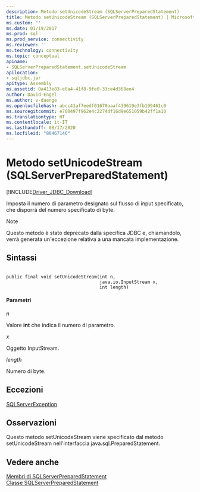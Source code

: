 ```yaml
---
description: Metodo setUnicodeStream (SQLServerPreparedStatement)
title: Metodo setUnicodeStream (SQLServerPreparedStatement) | Microsoft Docs
ms.custom: ''
ms.date: 01/19/2017
ms.prod: sql
ms.prod_service: connectivity
ms.reviewer: ''
ms.technology: connectivity
ms.topic: conceptual
apiname:
- SQLServerPreparedStatement.setUnicodeStream
apilocation:
- sqljdbc.jar
apitype: Assembly
ms.assetid: 0a413e83-e0a4-41f8-9fe0-33ce4d368ee4
author: David-Engel
ms.author: v-daenge
ms.openlocfilehash: abcc41af7eedf01670aaaf439619e3fb199461c0
ms.sourcegitcommit: e700497f962e4c2274df16d9e651059b42ff1a10
ms.translationtype: HT
ms.contentlocale: it-IT
ms.lasthandoff: 08/17/2020
ms.locfileid: "88467146"
---
```

# <a name="setunicodestream-method-sqlserverpreparedstatement"></a>Metodo setUnicodeStream (SQLServerPreparedStatement)
[!INCLUDE[Driver_JDBC_Download](../../../includes/driver_jdbc_download.md)]

  Imposta il numero di parametro designato sul flusso di input specificato, che disporrà del numero specificato di byte.  
  
> [!NOTE]  
>  Questo metodo è stato deprecato dalla specifica JDBC e, chiamandolo, verrà generata un'eccezione relativa a una mancata implementazione.  
  
## <a name="syntax"></a>Sintassi  
  
```  
  
public final void setUnicodeStream(int n,  
                                   java.io.InputStream x,  
                                   int length)  
```  
  
#### <a name="parameters"></a>Parametri  
 *n*  
  
 Valore **int** che indica il numero di parametro.  
  
 *x*  
  
 Oggetto InputStream.  
  
 *length*  
  
 Numero di byte.  
  
## <a name="exceptions"></a>Eccezioni  
 [SQLServerException](../../../connect/jdbc/reference/sqlserverexception-class.md)  
  
## <a name="remarks"></a>Osservazioni  
 Questo metodo setUnicodeStream viene specificato dal metodo setUnicodeStream nell'interfaccia java.sql.PreparedStatement.  
  
## <a name="see-also"></a>Vedere anche  
 [Membri di SQLServerPreparedStatement](../../../connect/jdbc/reference/sqlserverpreparedstatement-members.md)   
 [Classe SQLServerPreparedStatement](../../../connect/jdbc/reference/sqlserverpreparedstatement-class.md)  
  
  
